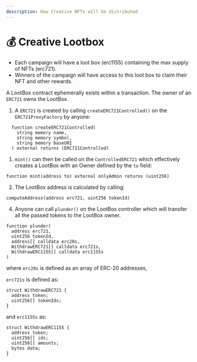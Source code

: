 ```yaml
---
description: How Creative NFTs will be distributed
---
```


# 💰 Creative Lootbox

* Each campaign will have a loot box \(erc1155\) containing the max supply of NFTs \(erc721\).
* Winners of the campaign will have access to this loot box to claim their NFT and other rewards.

A LootBox contract ephemerally exists within a transaction. The owner of an `ERC721` owns the LootBox.

1. A `ERC721` is created by calling `createERC721Controlled()` on the `ERC721ProxyFactory` by anyone:

```text
  function createERC721Controlled(
    string memory name,
    string memory symbol,
    string memory baseURI
  ) external returns (ERC721Controlled)
```



1. `mint()` can then be called on the `ControlledERC721` which effectively creates a LootBox with an Owner defined by the `to` field:

```text
function mint(address to) external onlyAdmin returns (uint256)
```

2. The LootBox address is calculated by calling: 

```text
computeAddress(address erc721, uint256 tokenId)
```

4. Anyone can call `plunder()` on the LootBox controller which will transfer all the passed tokens to the LootBox owner.

```text
function plunder(
  address erc721,
  uint256 tokenId,
  address[] calldata erc20s,
  WithdrawERC721[] calldata erc721s,
  WithdrawERC1155[] calldata erc1155s
)
```

where `erc20s` is defined as an array of ERC-20 addresses,

`erc721s` is defined as:

```text
struct WithdrawERC721 {
  address token;
  uint256[] tokenIds;
}
```

and `erc1155s` as:

```text
struct WithdrawERC1155 {
  address token;
  uint256[] ids;
  uint256[] amounts;
  bytes data;
}
```

